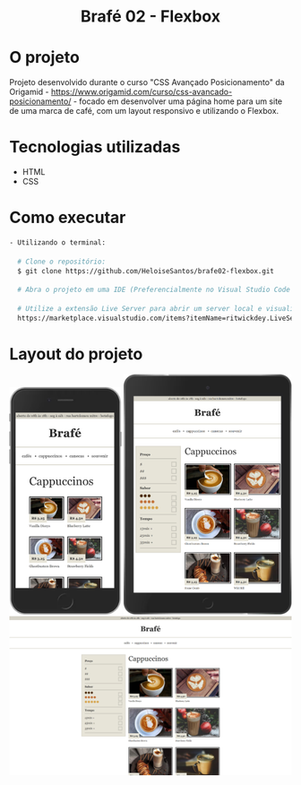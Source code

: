 <h1 align="center">Brafé 02 - Flexbox</h1>

# O projeto
Projeto desenvolvido durante o curso "CSS Avançado Posicionamento" da Origamid - https://www.origamid.com/curso/css-avancado-posicionamento/ -
focado em desenvolver uma página home para um site de uma marca de café, com um layout responsivo e utilizando o Flexbox.

# Tecnologias utilizadas
- HTML
- CSS

# Como executar
```bash
- Utilizando o terminal:

  # Clone o repositório: 
  $ git clone https://github.com/HeloiseSantos/brafe02-flexbox.git

  # Abra o projeto em uma IDE (Preferencialmente no Visual Studio Code para utilizar a extensão abaixo)
  
  # Utilize a extensão Live Server para abrir um server local e visualizar a tela do projeto
  https://marketplace.visualstudio.com/items?itemName=ritwickdey.LiveServer
```

# Layout do projeto
<div align="center">
    <img src="readme/brafe02-flexbox-smartphone.png" alt="Site brafé smartphone" width="200px"/>
    <img src="readme/brafe02-flexbox-tablet.png" alt="Site brafé tablet" width="300px"/>
    <img src="readme/brafe02-flexbox-desktop.png" alt="Site brafé desktop" width="800px"/>
</div>
